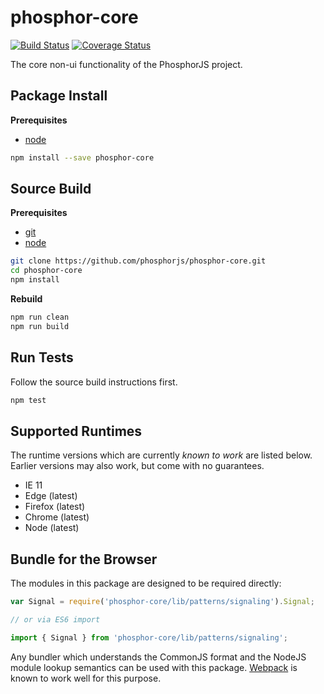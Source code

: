 phosphor-core
=============

[![Build Status](https://travis-ci.org/phosphorjs/phosphor-core.svg)](https://travis-ci.org/phosphorjs/phosphor-core?branch=master)
[![Coverage Status](https://coveralls.io/repos/phosphorjs/phosphor-core/badge.svg?branch=master&service=github)](https://coveralls.io/github/phosphorjs/phosphor-core?branch=master)

The core non-ui functionality of the PhosphorJS project.


Package Install
---------------

**Prerequisites**
- [node](http://nodejs.org/)

```bash
npm install --save phosphor-core
```


Source Build
------------

**Prerequisites**
- [git](http://git-scm.com/)
- [node](http://nodejs.org/)

```bash
git clone https://github.com/phosphorjs/phosphor-core.git
cd phosphor-core
npm install
```

**Rebuild**
```bash
npm run clean
npm run build
```


Run Tests
---------

Follow the source build instructions first.

```bash
npm test
```


Supported Runtimes
------------------

The runtime versions which are currently *known to work* are listed below.
Earlier versions may also work, but come with no guarantees.

- IE 11
- Edge (latest)
- Firefox (latest)
- Chrome (latest)
- Node (latest)


Bundle for the Browser
----------------------

The modules in this package are designed to be required directly:

```typescript
var Signal = require('phosphor-core/lib/patterns/signaling').Signal;

// or via ES6 import

import { Signal } from 'phosphor-core/lib/patterns/signaling';
```

Any bundler which understands the CommonJS format and the NodeJS module
lookup semantics can be used with this package.
[Webpack](https://webpack.github.io/) is known to work well for this purpose.
